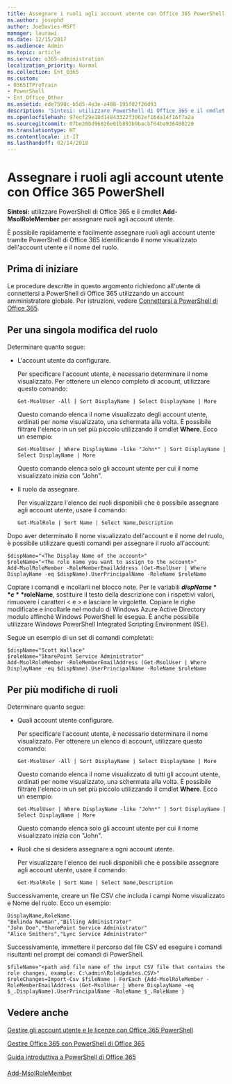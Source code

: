 ```yaml
---
title: Assegnare i ruoli agli account utente con Office 365 PowerShell
ms.author: josephd
author: JoeDavies-MSFT
manager: laurawi
ms.date: 12/15/2017
ms.audience: Admin
ms.topic: article
ms.service: o365-administration
localization_priority: Normal
ms.collection: Ent_O365
ms.custom:
- O365ITProTrain
- PowerShell
- Ent_Office_Other
ms.assetid: ede7598c-b5d5-4e3e-a488-195f02f26d93
description: 'Sintesi: utilizzare PowerShell di Office 365 e il cmdlet Add-MsolRoleMember per assegnare ruoli agli account utente.'
ms.openlocfilehash: 97ecf29e10d14843322f3062ef16da14f16f7a2a
ms.sourcegitcommit: 07be28bd96826e61b893b9bacbf64ba936400229
ms.translationtype: HT
ms.contentlocale: it-IT
ms.lasthandoff: 02/14/2018
---
```

# <a name="assign-roles-to-user-accounts-with-office-365-powershell"></a>Assegnare i ruoli agli account utente con Office 365 PowerShell

 **Sintesi:** utilizzare PowerShell di Office 365 e il cmdlet **Add-MsolRoleMember** per assegnare ruoli agli account utente.
  
È possibile rapidamente e facilmente assegnare ruoli agli account utente tramite PowerShell di Office 365 identificando il nome visualizzato dell'account utente e il nome del ruolo.
  
## <a name="before-you-begin"></a>Prima di iniziare

Le procedure descritte in questo argomento richiedono all'utente di connettersi a PowerShell di Office 365 utilizzando un account amministratore globale. Per istruzioni, vedere [Connettersi a PowerShell di Office 365](connect-to-office-365-powershell.md).
  
## <a name="for-a-single-role-change"></a>Per una singola modifica del ruolo

Determinare quanto segue:
  
- L'account utente da configurare.
    
    Per specificare l'account utente, è necessario determinare il nome visualizzato. Per ottenere un elenco completo di account, utilizzare questo comando:
    
  ```
  Get-MsolUser -All | Sort DisplayName | Select DisplayName | More
  ```

    Questo comando elenca il nome visualizzato degli account utente, ordinati per nome visualizzato, una schermata alla volta. È possibile filtrare l'elenco in un set più piccolo utilizzando il cmdlet **Where**. Ecco un esempio:
    
  ```
  Get-MsolUser | Where DisplayName -like "John*" | Sort DisplayName | Select DisplayName | More
  ```

    Questo comando elenca solo gli account utente per cui il nome visualizzato inizia con "John".
    
- Il ruolo da assegnare.
    
    Per visualizzare l'elenco dei ruoli disponibili che è possibile assegnare agli account utente, usare il comando:
    
  ```
  Get-MsolRole | Sort Name | Select Name,Description
  ```

Dopo aver determinato il nome visualizzato dell'account e il nome del ruolo, è possibile utilizzare questi comandi per assegnare il ruolo all'account:
  
```
$dispName="<The Display Name of the account>"
$roleName="<The role name you want to assign to the account>"
Add-MsolRoleMember -RoleMemberEmailAddress (Get-MsolUser | Where DisplayName -eq $dispName).UserPrincipalName -RoleName $roleName
```

Copiare i comandi e incollarli nel blocco note. Per le variabili **$dispName** e **$roleName**, sostituire il testo della descrizione con i rispettivi valori, rimuovere i caratteri \< e > e lasciare le virgolette. Copiare le righe modificate e incollarle nel modulo di Windows Azure Active Directory modulo affinché Windows PowerShell le esegua. È anche possibile utilizzare Windows PowerShell Integrated Scripting Environment (ISE).
  
Segue un esempio di un set di comandi completati:
  
```
$dispName="Scott Wallace"
$roleName="SharePoint Service Administrator"
Add-MsolRoleMember -RoleMemberEmailAddress (Get-MsolUser | Where DisplayName -eq $dispName).UserPrincipalName -RoleName $roleName
```

## <a name="for-multiple-role-changes"></a>Per più modifiche di ruoli

Determinare quanto segue:
  
- Quali account utente configurare.
    
    Per specificare l'account utente, è necessario determinare il nome visualizzato. Per ottenere un elenco di account, utilizzare questo comando:
    
  ```
  Get-MsolUser -All | Sort DisplayName | Select DisplayName | More
  ```

    Questo comando elenca il nome visualizzato di tutti gli account utente, ordinati per nome visualizzato, una schermata alla volta. È possibile filtrare l'elenco in un set più piccolo utilizzando il cmdlet **Where**. Ecco un esempio:
    
  ```
  Get-MsolUser | Where DisplayName -like "John*" | Sort DisplayName | Select DisplayName | More
  ```

    Questo comando elenca solo gli account utente per cui il nome visualizzato inizia con "John".
    
- Ruoli che si desidera assegnare a ogni account utente.
    
    Per visualizzare l'elenco dei ruoli disponibili che è possibile assegnare agli account utente, usare il comando:
    
  ```
  Get-MsolRole | Sort Name | Select Name,Description
  ```

Successivamente, creare un file CSV che includa i campi Nome visualizzato e Nome del ruolo. Ecco un esempio:
  
```
DisplayName,RoleName
"Belinda Newman","Billing Administrator"
"John Doe","SharePoint Service Administrator"
"Alice Smithers","Lync Service Administrator"
```

Successivamente, immettere il percorso del file CSV ed eseguire i comandi risultanti nel prompt dei comandi di PowerShell.
  
```
$fileName="<path and file name of the input CSV file that contains the role changes, example: C:\admin\RoleUpdates.CSV>"
$roleChanges=Import-Csv $fileName | ForEach {Add-MsolRoleMember -RoleMemberEmailAddress (Get-MsolUser | Where DisplayName -eq $_.DisplayName).UserPrincipalName -RoleName $_.RoleName }

```

## <a name="see-also"></a>Vedere anche

#### 

[Gestire gli account utente e le licenze con Office 365 PowerShell](manage-user-accounts-and-licenses-with-office-365-powershell.md)
  
[Gestire Office 365 con PowerShell di Office 365](manage-office-365-with-office-365-powershell.md)
  
[Guida introduttiva a PowerShell di Office 365](getting-started-with-office-365-powershell.md)
#### 

[Add-MsolRoleMember](https://msdn.microsoft.com/library/dn194120.aspx)

